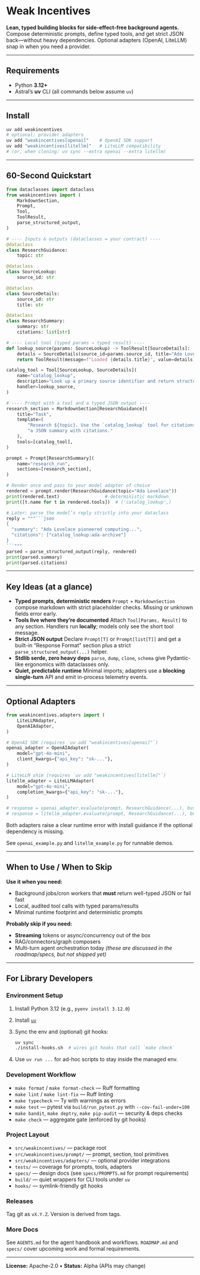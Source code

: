 # Weak Incentives

**Lean, typed building blocks for side-effect-free background agents.**
Compose deterministic prompts, define typed tools, and get strict JSON back—without heavy dependencies. Optional adapters (OpenAI, LiteLLM) snap in when you need a provider.

______________________________________________________________________

## Requirements

- Python **3.12+**
- Astral’s **uv** CLI (all commands below assume `uv`)

______________________________________________________________________

## Install

```bash
uv add weakincentives
# optional: provider adapters
uv add "weakincentives[openai]"    # OpenAI SDK support
uv add "weakincentives[litellm]"   # LiteLLM compatibility
# (or, when cloning: uv sync --extra openai --extra litellm)
```

______________________________________________________________________

## 60-Second Quickstart

````python
from dataclasses import dataclass
from weakincentives import (
    MarkdownSection,
    Prompt,
    Tool,
    ToolResult,
    parse_structured_output,
)

# ---- Inputs & outputs (dataclasses = your contract) ----
@dataclass
class ResearchGuidance:
    topic: str

@dataclass
class SourceLookup:
    source_id: str

@dataclass
class SourceDetails:
    source_id: str
    title: str

@dataclass
class ResearchSummary:
    summary: str
    citations: list[str]

# ---- Local tool (typed params → typed result) ----
def lookup_source(params: SourceLookup) -> ToolResult[SourceDetails]:
    details = SourceDetails(source_id=params.source_id, title="Ada Lovelace Archive")
    return ToolResult(message=f"Loaded {details.title}", value=details)

catalog_tool = Tool[SourceLookup, SourceDetails](
    name="catalog_lookup",
    description="Look up a primary source identifier and return structured details.",
    handler=lookup_source,
)

# ---- Prompt with a tool and a typed JSON output ----
research_section = MarkdownSection[ResearchGuidance](
    title="Task",
    template=(
        "Research ${topic}. Use the `catalog_lookup` tool for citations and return "
        "a JSON summary with citations."
    ),
    tools=[catalog_tool],
)

prompt = Prompt[ResearchSummary](
    name="research_run",
    sections=[research_section],
)

# Render once and pass to your model adapter of choice
rendered = prompt.render(ResearchGuidance(topic="Ada Lovelace"))
print(rendered.text)                 # deterministic markdown
print([t.name for t in rendered.tools])  # ('catalog_lookup',)

# Later: parse the model’s reply strictly into your dataclass
reply = """```json
{
  "summary": "Ada Lovelace pioneered computing...",
  "citations": ["catalog_lookup:ada-archive"]
}
```"""
parsed = parse_structured_output(reply, rendered)
print(parsed.summary)
print(parsed.citations)
````

______________________________________________________________________

## Key Ideas (at a glance)

- **Typed prompts, deterministic renders**
  `Prompt` + `MarkdownSection` compose markdown with strict placeholder checks. Missing or unknown fields error early.
- **Tools live where they’re documented**
  Attach `Tool[Params, Result]` to any section. Handlers run **locally**; models only see the short tool message.
- **Strict JSON output**
  Declare `Prompt[T]` or `Prompt[list[T]]` and get a built-in “Response Format” section plus a strict `parse_structured_output(...)` helper.
- **Stdlib serde, zero heavy deps**
  `parse`, `dump`, `clone`, `schema` give Pydantic-like ergonomics with dataclasses only.
- **Quiet, predictable runtime**
  Minimal imports; adapters use a **blocking single-turn** API and emit in-process telemetry events.

______________________________________________________________________

## Optional Adapters

```python
from weakincentives.adapters import (
    LiteLLMAdapter,
    OpenAIAdapter,
)

# OpenAI SDK (requires `uv add "weakincentives[openai]"`)
openai_adapter = OpenAIAdapter(
    model="gpt-4o-mini",
    client_kwargs={"api_key": "sk-..."},
)

# LiteLLM shim (requires `uv add "weakincentives[litellm]"`)
litellm_adapter = LiteLLMAdapter(
    model="gpt-4o-mini",
    completion_kwargs={"api_key": "sk-..."},
)

# response = openai_adapter.evaluate(prompt, ResearchGuidance(...), bus=...)
# response = litellm_adapter.evaluate(prompt, ResearchGuidance(...), bus=...)
```

Both adapters raise a clear runtime error with install guidance if the optional dependency is missing.

See `openai_example.py` and `litellm_example.py` for runnable demos.

______________________________________________________________________

## When to Use / When to Skip

**Use it when you need:**

- Background jobs/cron workers that **must** return well-typed JSON or fail fast
- Local, audited tool calls with typed params/results
- Minimal runtime footprint and deterministic prompts

**Probably skip if you need:**

- **Streaming** tokens or async/concurrency out of the box
- RAG/connectors/graph composers
- Multi-turn agent orchestration today
  *(these are discussed in the roadmap/specs, but not shipped yet)*

______________________________________________________________________

## For Library Developers

### Environment Setup

1. Install Python 3.12 (e.g., `pyenv install 3.12.0`)

1. Install [`uv`](https://github.com/astral-sh/uv)

1. Sync the env and (optional) git hooks:

   ```bash
   uv sync
   ./install-hooks.sh  # wires git hooks that call `make check`
   ```

1. Use `uv run ...` for ad-hoc scripts to stay inside the managed env.

### Development Workflow

- `make format` / `make format-check` — Ruff formatting
- `make lint` / `make lint-fix` — Ruff linting
- `make typecheck` — Ty with warnings as errors
- `make test` — pytest via `build/run_pytest.py` with `--cov-fail-under=100`
- `make bandit`, `make deptry`, `make pip-audit` — security & deps checks
- `make check` — aggregate gate (enforced by git hooks)

### Project Layout

- `src/weakincentives/` — package root
- `src/weakincentives/prompt/` — prompt, section, tool primitives
- `src/weakincentives/adapters/` — optional provider integrations
- `tests/` — coverage for prompts, tools, adapters
- `specs/` — design docs (see `specs/PROMPTS.md` for prompt requirements)
- `build/` — quiet wrappers for CLI tools under `uv`
- `hooks/` — symlink-friendly git hooks

### Releases

Tag git as `vX.Y.Z`. Version is derived from tags.

### More Docs

See `AGENTS.md` for the agent handbook and workflows.
`ROADMAP.md` and `specs/` cover upcoming work and formal requirements.

______________________________________________________________________

**License:** Apache-2.0 • **Status:** Alpha (APIs may change)
